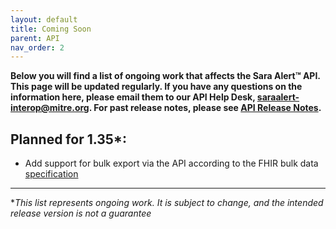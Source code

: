 ```yaml
---
layout: default
title: Coming Soon
parent: API
nav_order: 2
---
```


**Below you will find a list of ongoing work that affects the Sara Alert™ API. This page will be updated regularly. If you have any questions on the information here, please email them to our API Help Desk, saraalert-interop@mitre.org. For past release notes, please see [API Release Notes](api-release-notes).**

## Planned for 1.35\*:

- Add support for bulk export via the API according to the FHIR bulk data [specification](https://hl7.org/fhir/uv/bulkdata/)

---

\*_This list represents ongoing work. It is subject to change, and the intended release version is not a guarantee_
